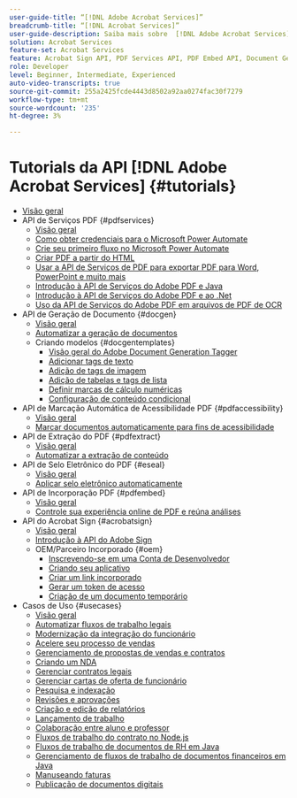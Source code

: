 ```yaml
---
user-guide-title: “[!DNL Adobe Acrobat Services]”
breadcrumb-title: “[!DNL Acrobat Services]”
user-guide-description: Saiba mais sobre  [!DNL Adobe Acrobat Services]
solution: Acrobat Services
feature-set: Acrobat Services
feature: Acrobat Sign API, PDF Services API, PDF Embed API, Document Generation API, PDF Accessibility Auto-Tag API, PDF Electronic Seal API, PDF Extract API
role: Developer
level: Beginner, Intermediate, Experienced
auto-video-transcripts: true
source-git-commit: 255a2425fcde4443d8502a92aa0274fac30f7279
workflow-type: tm+mt
source-wordcount: '235'
ht-degree: 3%

---
```



# Tutorials da API [!DNL Adobe Acrobat Services] {#tutorials}

+ [Visão geral](overview.md)
+ API de Serviços PDF {#pdfservices}
   + [Visão geral](pdfservices/overview-pdfservices.md)
   + [Como obter credenciais para o Microsoft Power Automate](pdfservices/getting-credentials-power-automate.md)
   + [Crie seu primeiro fluxo no Microsoft Power Automate](pdfservices/create-workflow-power-automate.md)
   + [Criar PDF a partir do HTML](pdfservices/createpdffromhtml.md)
   + [Usar a API de Serviços de PDF para exportar PDF para Word, PowerPoint e muito mais](pdfservices/exportpdf.md)
   + [Introdução à API de Serviços do Adobe PDF e Java](pdfservices/gettingstartedjava.md)
   + [Introdução à API de Serviços do Adobe PDF e ao .Net](pdfservices/gettingstartednet.md)
   + [Uso da API de Serviços do Adobe PDF em arquivos de PDF de OCR](pdfservices/ocr.md)
+ API de Geração de Documento {#docgen}
   + [Visão geral](docgen/overview-docgen.md)
   + [Automatizar a geração de documentos](docgen/automate-doc-gen.md)
   + Criando modelos {#docgentemplates}
      + [Visão geral do Adobe Document Generation Tagger](docgen/taggeroverview.md)
      + [Adicionar tags de texto](docgen/taggeraddtexttags.md)
      + [Adição de tags de imagem](docgen/taggeraddimagetags.md)
      + [Adição de tabelas e tags de lista](docgen/taggertables.md)
      + [Definir marcas de cálculo numéricas](docgen/taggercalculations.md)
      + [Configuração de conteúdo condicional](docgen/taggerconditional.md)
+ API de Marcação Automática de Acessibilidade PDF {#pdfaccessibility}
   + [Visão geral](pdfaccessibility/overview-accessibility.md)
   + [Marcar documentos automaticamente para fins de acessibilidade](pdfaccessibility/automatically-add-tags.md)
+ API de Extração do PDF {#pdfextract}
   + [Visão geral](pdfextract/overview-extract.md)
   + [Automatizar a extração de conteúdo](pdfextract/automate-content-extraction.md)
+ API de Selo Eletrônico do PDF {#eseal}
   + [Visão geral](pdfelectronicseal/overview-electronic-seal.md)
   + [Aplicar selo eletrônico automaticamente](pdfelectronicseal/automatically-apply-electronic-seal.md)
+ API de Incorporação PDF {#pdfembed}
   + [Visão geral](pdfembed/overview-embed.md)
   + [Controle sua experiência online de PDF e reúna análises](pdfembed/controlpdfexperience.md)
+ API do Acrobat Sign {#acrobatsign}
   + [Visão geral](acrobatsign/overview-sign.md)
   + [Introdução à API do Adobe Sign](acrobatsign/signapi.md)
   + OEM/Parceiro Incorporado {#oem}
      + [Inscrevendo-se em uma Conta de Desenvolvedor](acrobatsign/sign-up-developer-account.md)
      + [Criando seu aplicativo](acrobatsign/creating-your-application.md)
      + [Criar um link incorporado](acrobatsign/creating-an-embed-link.md)
      + [Gerar um token de acesso](acrobatsign/generating-an-access-token.md)
      + [Criação de um documento temporário](acrobatsign/creating-a-transient-document.md)
+ Casos de Uso {#usecases}
   + [Visão geral](usecases/overview-usecases.md)
   + [Automatizar fluxos de trabalho legais](usecases/automatelegalworkflows.md)
   + [Modernização da integração do funcionário](usecases/employeeonboarding.md)
   + [Acelere seu processo de vendas](usecases/acceleratesales.md)
   + [Gerenciamento de propostas de vendas e contratos](usecases/sales.md)
   + [Criando um NDA](usecases/nda.md)
   + [Gerenciar contratos legais](usecases/legal.md)
   + [Gerenciar cartas de oferta de funcionário](usecases/offer.md)
   + [Pesquisa e indexação](usecases/searching.md)
   + [Revisões e aprovações](usecases/reviews.md)
   + [Criação e edição de relatórios](usecases/reportcreation.md)
   + [Lançamento de trabalho](usecases/jobposting.md)
   + [Colaboração entre aluno e professor](usecases/educationcollab.md)
   + [Fluxos de trabalho do contrato no Node.js](usecases/AgreementWorkflowsNodejs.md)
   + [Fluxos de trabalho de documentos de RH em Java](usecases/HRAgreementWorkflowsJava.md)
   + [Gerenciamento de fluxos de trabalho de documentos financeiros em Java](usecases/FinanceWorkflowsJava.md)
   + [Manuseando faturas](usecases/invoices.md)
   + [Publicação de documentos digitais](usecases/ddppdfembedapi.md)

